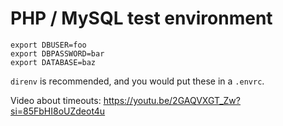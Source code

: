 # PHP / MySQL test environment

    export DBUSER=foo
    export DBPASSWORD=bar
    export DATABASE=baz

`direnv` is recommended, and you would put these in a `.envrc`.

Video about timeouts: https://youtu.be/2GAQVXGT_Zw?si=85FbHI8oUZdeot4u
